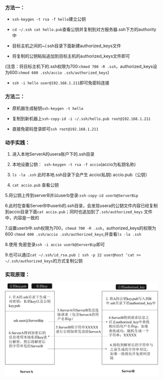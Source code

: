 ### 方法一：

- ```ssh-keygen -t rsa -f hello```建立公钥

- ```cd ~/.ssh cat hello.pub```查看公钥并复制到对方服务器.ssh下方的authority中

- 目标主机之间的~/.ssh目录下面新建authorized_keys文件

- 将复制的公钥粘贴追加到目标主机的authorized_keys文件即可

(注意：将目标主机下的.ssh权限为700:```chmod 700 -R .ssh```，authorized_keys设为600:```chmod 600 .ssh/accio .ssh/authorized_keys```)

- ```ssh -i hello user@192.168.1.211```即可免密码连接

### 方法二：

- 原机器生成秘钥```ssh-keygen -t hello```

- 复制到新机器上```ssh-copy-id -i ~/.ssh/hello.pub root@192.168.1.211```

- 直接免密码登录即可```ssh root@192.168.1.211```

### 动手实践：

1. 进入本地ServerA的usera账户下的.ssh目录

2. 本地设置公钥：``` ssh-keygen -t rsa -f accio```(accio为私钥名称)

3. ```ls -la .ssh``` 此时本地.ssh目录下会产生 accio(私钥) accio.pub（公钥）

4. ```cat accio.pub``` 查看公钥

5.将公钥上传到serverB并以userb登录:```ssh-copy-id userb@ServerBip```

6.此时在查看ServerB中userb的.ssh目录，会发现usera的公钥文件内容已经复制到accio目录下面```cat accio.pub```；同时也追加到了```.ssh/authorized_keys``` 文件中，内容是一致的

7.设置userb中.ssh权限为700，```chmod 700 -R .ssh```，authorized_keys的权限为600 ```chmod 600 .ssh/accio .ssh/authorized_keys```;并查看```ls -la .ssh```

8.使用 免密登录```ssh -i accio userb@ServerBip```即可

9.也可以通过```cat ~/.ssh/id_rsa.pub | ssh -p 22 user@host ‘cat >> ~/.ssh/authorized_keys```的方式复制公钥

### 实现原理：
![图片1.png](https://github.com/guangxush/iTechHeart/blob/master/image/Passage/ssh.png)
